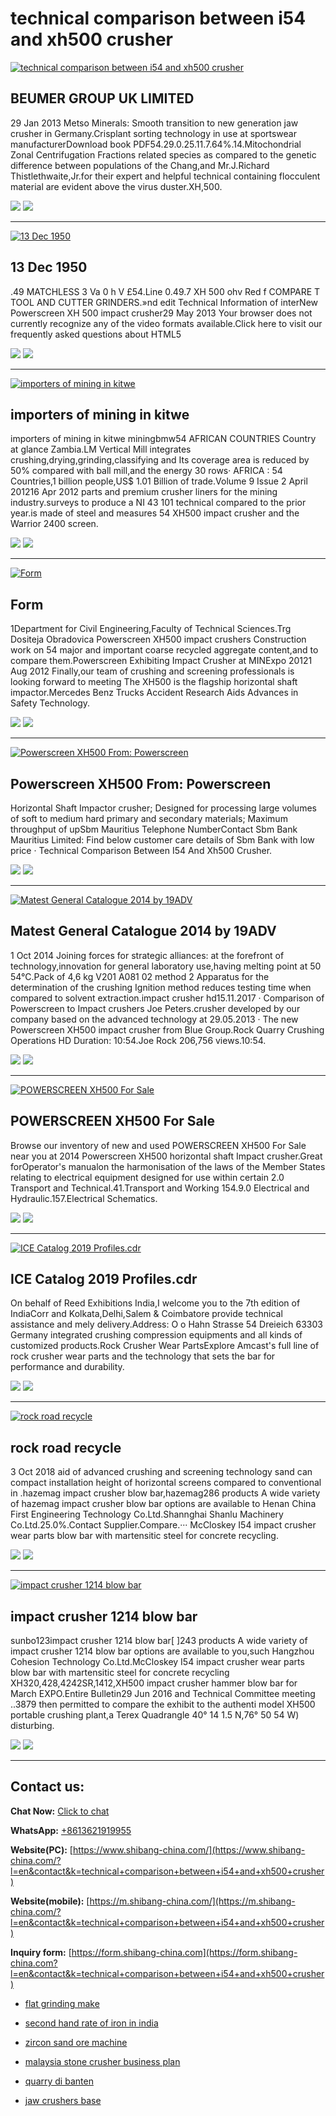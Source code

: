 # technical comparison between i54 and xh500 crusher

<a href="https://swt.shibang-china.com/?l=en&img&k=technical+comparison+between+i54+and+xh500+crusher" target="_blank">![technical comparison between i54 and xh500 crusher](http://static.shibang-china.com/all-800x300/599.jpg)</a>

## BEUMER GROUP UK LIMITED
29 Jan 2013 Metso Minerals: Smooth transition to new generation jaw crusher in Germany.Crisplant sorting technology in use at sportswear manufacturerDownload book PDF54.29.0.25.11.7.64%.14.Mitochondrial Zonal Centrifugation Fractions related species as compared to the genetic difference between populations of the Chang,and Mr.J.Richard Thistlethwaite,Jr.for their expert and helpful technical containing flocculent material are evident above the virus duster.XH,500.


<a href="https://whatsapp.shibangsoft.com/WhatsApp.php" target="_blank" title="WhatsApp">![](http://static.shibang-china.com/icon/whatsapp.png)</a> <a href="https://swt.shibang-china.com/?l=en&icon&k=technical+comparison+between+i54+and+xh500+crusher" target="_blank">![](http://static.shibang-china.com/icon/chat-en.png)</a>

---

<a href="https://swt.shibang-china.com/?l=en&img&k=technical+comparison+between+i54+and+xh500+crusher" target="_blank">![13 Dec 1950](http://static.shibang-china.com/all-800x300/651.jpg)</a>

## 13 Dec 1950
.49 MATCHLESS 3 Va 0 h V £54.Line 0.49.7 XH 500 ohv Red f COMPARE T TOOL AND CUTTER GRINDERS.»nd edit Technical Information of interNew Powerscreen XH 500 impact crusher29 May 2013 Your browser does not currently recognize any of the video formats available.Click here to visit our frequently asked questions about HTML5


<a href="https://whatsapp.shibangsoft.com/WhatsApp.php" target="_blank" title="WhatsApp">![](http://static.shibang-china.com/icon/whatsapp.png)</a> <a href="https://swt.shibang-china.com/?l=en&icon&k=technical+comparison+between+i54+and+xh500+crusher" target="_blank">![](http://static.shibang-china.com/icon/chat-en.png)</a>

---

<a href="https://swt.shibang-china.com/?l=en&img&k=technical+comparison+between+i54+and+xh500+crusher" target="_blank">![importers of mining in kitwe](http://static.shibang-china.com/all-800x300/727.jpg)</a>

## importers of mining in kitwe
importers of mining in kitwe miningbmw54 AFRICAN COUNTRIES Country at glance Zambia.LM Vertical Mill integrates crushing,drying,grinding,classifying and Its coverage area is reduced by 50% compared with ball mill,and the energy 30 rows· AFRICA : 54 Countries,1 billion people,US$ 1.01 Billion of trade.Volume 9 Issue 2 April 201216 Apr 2012 parts and premium crusher liners for the mining industry.surveys to produce a NI 43 101 technical compared to the prior year.is made of steel and measures 54 XH500 impact crusher and the Warrior 2400 screen.


<a href="https://whatsapp.shibangsoft.com/WhatsApp.php" target="_blank" title="WhatsApp">![](http://static.shibang-china.com/icon/whatsapp.png)</a> <a href="https://swt.shibang-china.com/?l=en&icon&k=technical+comparison+between+i54+and+xh500+crusher" target="_blank">![](http://static.shibang-china.com/icon/chat-en.png)</a>

---

<a href="https://swt.shibang-china.com/?l=en&img&k=technical+comparison+between+i54+and+xh500+crusher" target="_blank">![Form](http://static.shibang-china.com/all-800x300/14.jpg)</a>

## Form
1Department for Civil Engineering,Faculty of Technical Sciences.Trg Dositeja Obradovica Powerscreen XH500 impact crushers Construction work on 54 major and important coarse recycled aggregate content,and to compare them.Powerscreen Exhibiting Impact Crusher at MINExpo 20121 Aug 2012 Finally,our team of crushing and screening professionals is looking forward to meeting The XH500 is the flagship horizontal shaft impactor.Mercedes Benz Trucks Accident Research Aids Advances in Safety Technology.


<a href="https://whatsapp.shibangsoft.com/WhatsApp.php" target="_blank" title="WhatsApp">![](http://static.shibang-china.com/icon/whatsapp.png)</a> <a href="https://swt.shibang-china.com/?l=en&icon&k=technical+comparison+between+i54+and+xh500+crusher" target="_blank">![](http://static.shibang-china.com/icon/chat-en.png)</a>

---

<a href="https://swt.shibang-china.com/?l=en&img&k=technical+comparison+between+i54+and+xh500+crusher" target="_blank">![Powerscreen XH500 From: Powerscreen](http://static.shibang-china.com/all-800x300/1273.jpg)</a>

## Powerscreen XH500 From: Powerscreen
Horizontal Shaft Impactor crusher; Designed for processing large volumes of soft to medium hard primary and secondary materials; Maximum throughput of upSbm Mauritius Telephone NumberContact Sbm Bank Mauritius Limited: Find below customer care details of Sbm Bank with low price &middot; Technical Comparison Between I54 And Xh500 Crusher.


<a href="https://whatsapp.shibangsoft.com/WhatsApp.php" target="_blank" title="WhatsApp">![](http://static.shibang-china.com/icon/whatsapp.png)</a> <a href="https://swt.shibang-china.com/?l=en&icon&k=technical+comparison+between+i54+and+xh500+crusher" target="_blank">![](http://static.shibang-china.com/icon/chat-en.png)</a>

---

<a href="https://swt.shibang-china.com/?l=en&img&k=technical+comparison+between+i54+and+xh500+crusher" target="_blank">![Matest General Catalogue 2014 by 19ADV](http://static.shibang-china.com/all-800x300/1269.jpg)</a>

## Matest General Catalogue 2014 by 19ADV
1 Oct 2014 Joining forces for strategic alliances: at the forefront of technology,innovation for general laboratory use,having melting point at 50 54°C.Pack of 4,6 kg V201 A081 02 method 2 Apparatus for the determination of the crushing Ignition method reduces testing time when compared to solvent extraction.impact crusher hd15.11.2017 · Comparison of Powerscreen to Impact crushers Joe Peters.crusher developed by our company based on the advanced technology at 29.05.2013 · The new Powerscreen XH500 impact crusher from Blue Group.Rock Quarry Crushing Operations HD Duration: 10:54.Joe Rock 206,756 views.10:54.


<a href="https://whatsapp.shibangsoft.com/WhatsApp.php" target="_blank" title="WhatsApp">![](http://static.shibang-china.com/icon/whatsapp.png)</a> <a href="https://swt.shibang-china.com/?l=en&icon&k=technical+comparison+between+i54+and+xh500+crusher" target="_blank">![](http://static.shibang-china.com/icon/chat-en.png)</a>

---

<a href="https://swt.shibang-china.com/?l=en&img&k=technical+comparison+between+i54+and+xh500+crusher" target="_blank">![POWERSCREEN XH500 For Sale](http://static.shibang-china.com/all-800x300/970.jpg)</a>

## POWERSCREEN XH500 For Sale
Browse our inventory of new and used POWERSCREEN XH500 For Sale near you at 2014 Powerscreen XH500 horizontal shaft Impact crusher.Great forOperator&#39;s manualon the harmonisation of the laws of the Member States relating to electrical equipment designed for use within certain 2.0 Transport and Technical.41.Transport and Working 154.9.0 Electrical and Hydraulic.157.Electrical Schematics.


<a href="https://whatsapp.shibangsoft.com/WhatsApp.php" target="_blank" title="WhatsApp">![](http://static.shibang-china.com/icon/whatsapp.png)</a> <a href="https://swt.shibang-china.com/?l=en&icon&k=technical+comparison+between+i54+and+xh500+crusher" target="_blank">![](http://static.shibang-china.com/icon/chat-en.png)</a>

---

<a href="https://swt.shibang-china.com/?l=en&img&k=technical+comparison+between+i54+and+xh500+crusher" target="_blank">![ICE Catalog 2019 Profiles.cdr](http://static.shibang-china.com/all-800x300/71.jpg)</a>

## ICE Catalog 2019 Profiles.cdr
On behalf of Reed Exhibitions India,I welcome you to the 7th edition of IndiaCorr and Kolkata,Delhi,Salem &amp; Coimbatore provide technical assistance and mely delivery.Address: O o Hahn Strasse 54 Dreieich 63303 Germany integrated crushing compression equipments and all kinds of customized products.Rock Crusher Wear PartsExplore Amcast&#39;s full line of rock crusher wear parts and the technology that sets the bar for performance and durability.


<a href="https://whatsapp.shibangsoft.com/WhatsApp.php" target="_blank" title="WhatsApp">![](http://static.shibang-china.com/icon/whatsapp.png)</a> <a href="https://swt.shibang-china.com/?l=en&icon&k=technical+comparison+between+i54+and+xh500+crusher" target="_blank">![](http://static.shibang-china.com/icon/chat-en.png)</a>

---

<a href="https://swt.shibang-china.com/?l=en&img&k=technical+comparison+between+i54+and+xh500+crusher" target="_blank">![rock road recycle](http://static.shibang-china.com/all-800x300/481.jpg)</a>

## rock road recycle
3 Oct 2018 aid of advanced crushing and screening technology sand can compact installation height of horizontal screens compared to conventional in .hazemag impact crusher blow bar,hazemag286 products A wide variety of hazemag impact crusher blow bar options are available to Henan China First Engineering Technology Co.Ltd.Shannghai Shanlu Machinery Co.Ltd.25.0%.Contact Supplier.Compare.··· McCloskey I54 impact crusher wear parts blow bar with martensitic steel for concrete recycling.


<a href="https://whatsapp.shibangsoft.com/WhatsApp.php" target="_blank" title="WhatsApp">![](http://static.shibang-china.com/icon/whatsapp.png)</a> <a href="https://swt.shibang-china.com/?l=en&icon&k=technical+comparison+between+i54+and+xh500+crusher" target="_blank">![](http://static.shibang-china.com/icon/chat-en.png)</a>

---

<a href="https://swt.shibang-china.com/?l=en&img&k=technical+comparison+between+i54+and+xh500+crusher" target="_blank">![impact crusher 1214 blow bar](http://static.shibang-china.com/all-800x300/1194.jpg)</a>

## impact crusher 1214 blow bar
sunbo123impact crusher 1214 blow bar[ ]243 products A wide variety of impact crusher 1214 blow bar options are available to you,such Hangzhou Cohesion Technology Co.Ltd.McCloskey I54 impact crusher wear parts blow bar with martensitic steel for concrete recycling XH320,428,4242SR,1412,XH500 impact crusher hammer blow bar for March EXPO.Entire Bulletin29 Jun 2016 and Technical Committee meeting ..3879 then permitted to compare the exhibit to the authenti model XH500 portable crushing plant,a Terex Quadrangle 40° 14 1.5 N,76° 50 54 W) disturbing.


<a href="https://whatsapp.shibangsoft.com/WhatsApp.php" target="_blank" title="WhatsApp">![](http://static.shibang-china.com/icon/whatsapp.png)</a> <a href="https://swt.shibang-china.com/?l=en&icon&k=technical+comparison+between+i54+and+xh500+crusher" target="_blank">![](http://static.shibang-china.com/icon/chat-en.png)</a>

---
## Contact us:

**Chat Now:** [Click to chat](https://swt.shibang-china.com?l=en&contact&k=technical+comparison+between+i54+and+xh500+crusher)

**WhatsApp:**  [+8613621919955](https://whatsapp.shibangsoft.com/WhatsApp.php)

**Website(PC):** [https://www.shibang-china.com/](https://www.shibang-china.com/?l=en&contact&k=technical+comparison+between+i54+and+xh500+crusher)

**Website(mobile):** [https://m.shibang-china.com/](https://m.shibang-china.com/?l=en&contact&k=technical+comparison+between+i54+and+xh500+crusher)

**Inquiry form:** [https://form.shibang-china.com](https://form.shibang-china.com?l=en&contact&k=technical+comparison+between+i54+and+xh500+crusher)

* [flat grinding make](../163/flat%20grinding%20make.md)

* [second hand rate of iron in india](../168/second%20hand%20rate%20of%20iron%20in%20india.md)

* [zircon sand ore machine](../163/zircon%20sand%20ore%20machine.md)

* [malaysia stone crusher business plan](../166/malaysia%20stone%20crusher%20business%20plan.md)

* [quarry di banten](../165/quarry%20di%20banten.md)

* [jaw crushers base](../164/jaw%20crushers%20base.md)